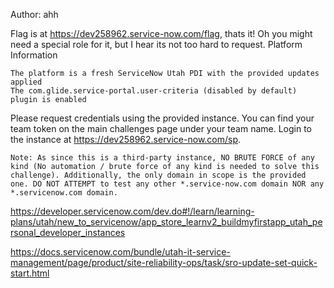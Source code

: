 Author: ahh

Flag is at https://dev258962.service-now.com/flag, thats it! Oh you might need a special role for it, but I hear its not too hard to request.
Platform Information

    The platform is a fresh ServiceNow Utah PDI with the provided updates applied
    The com.glide.service-portal.user-criteria (disabled by default) plugin is enabled

Please request credentials using the provided instance. You can find your team token on the main challenges page under your team name. Login to the instance at https://dev258962.service-now.com/sp.

    Note: As since this is a third-party instance, NO BRUTE FORCE of any kind (No automation / brute force of any kind is needed to solve this challenge). Additionally, the only domain in scope is the provided one. DO NOT ATTEMPT to test any other *.service-now.com domain NOR any *.servicenow.com domain.

https://developer.servicenow.com/dev.do#!/learn/learning-plans/utah/new_to_servicenow/app_store_learnv2_buildmyfirstapp_utah_personal_developer_instances

https://docs.servicenow.com/bundle/utah-it-service-management/page/product/site-reliability-ops/task/sro-update-set-quick-start.html
